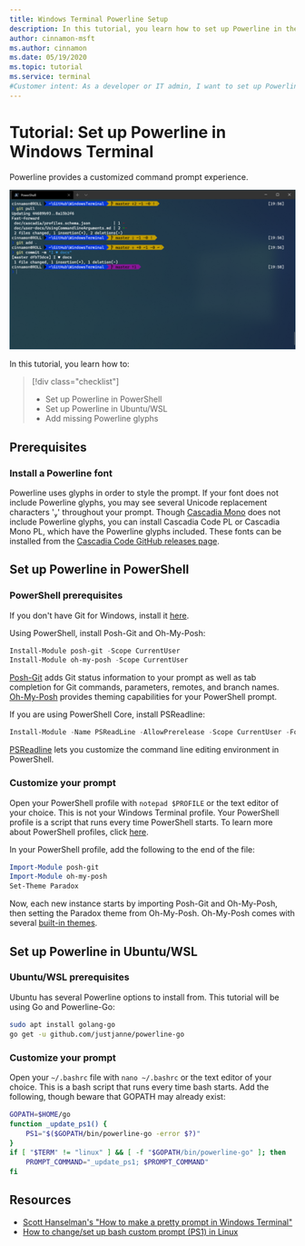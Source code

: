 ```yaml
---
title: Windows Terminal Powerline Setup
description: In this tutorial, you learn how to set up Powerline in the Windows Terminal.
author: cinnamon-msft
ms.author: cinnamon
ms.date: 05/19/2020
ms.topic: tutorial
ms.service: terminal
#Customer intent: As a developer or IT admin, I want to set up Powerline in my Windows Terminal so that I can have a customized command line experience.
---
```


# Tutorial: Set up Powerline in Windows Terminal

Powerline provides a customized command prompt experience.

![Windows Terminal Powerline PowerShell](./../images/powerline-powershell.png)

In this tutorial, you learn how to:

> [!div class="checklist"]
> * Set up Powerline in PowerShell
> * Set up Powerline in Ubuntu/WSL
> * Add missing Powerline glyphs

## Prerequisites

### Install a Powerline font

Powerline uses glyphs in order to style the prompt. If your font does not include Powerline glyphs, you may see several Unicode replacement characters '' throughout your prompt. Though [Cascadia Mono](./../cascadia-code.md) does not include Powerline glyphs, you can install Cascadia Code PL or Cascadia Mono PL, which have the Powerline glyphs included. These fonts can be installed from the [Cascadia Code GitHub releases page](https://github.com/microsoft/cascadia-code/releases).

## Set up Powerline in PowerShell

### PowerShell prerequisites

If you don't have Git for Windows, install it [here](https://git-scm.com/downloads).

Using PowerShell, install Posh-Git and Oh-My-Posh:

```powershell
Install-Module posh-git -Scope CurrentUser
Install-Module oh-my-posh -Scope CurrentUser
```

[Posh-Git](https://github.com/dahlbyk/posh-git) adds Git status information to your prompt as well as tab completion for Git commands, parameters, remotes, and branch names. [Oh-My-Posh](https://github.com/JanDeDobbeleer/oh-my-posh) provides theming capabilities for your PowerShell prompt.

If you are using PowerShell Core, install PSReadline:

```powershell
Install-Module -Name PSReadLine -AllowPrerelease -Scope CurrentUser -Force -SkipPublisherCheck
```

[PSReadline](https://docs.microsoft.com/powershell/module/psreadline/?view=powershell-6) lets you customize the command line editing environment in PowerShell.

### Customize your prompt

Open your PowerShell profile with `notepad $PROFILE` or the text editor of your choice. This is not your Windows Terminal profile. Your PowerShell profile is a script that runs every time PowerShell starts. To learn more about PowerShell profiles, click [here](https://docs.microsoft.com/powershell/module/microsoft.powershell.core/about/about_profiles?view=powershell-7).

In your PowerShell profile, add the following to the end of the file:

```powershell
Import-Module posh-git
Import-Module oh-my-posh
Set-Theme Paradox
```

Now, each new instance starts by importing Posh-Git and Oh-My-Posh, then setting the Paradox theme from Oh-My-Posh. Oh-My-Posh comes with several [built-in themes](https://github.com/JanDeDobbeleer/oh-my-posh#themes).

## Set up Powerline in Ubuntu/WSL

### Ubuntu/WSL prerequisites

Ubuntu has several Powerline options to install from. This tutorial will be using Go and Powerline-Go:

```bash
sudo apt install golang-go
go get -u github.com/justjanne/powerline-go
```

### Customize your prompt

Open your `~/.bashrc` file with `nano ~/.bashrc` or the text editor of your choice. This is a bash script that runs every time bash starts. Add the following, though beware that GOPATH may already exist:

```bash
GOPATH=$HOME/go
function _update_ps1() {
    PS1="$($GOPATH/bin/powerline-go -error $?)"
}
if [ "$TERM" != "linux" ] && [ -f "$GOPATH/bin/powerline-go" ]; then
    PROMPT_COMMAND="_update_ps1; $PROMPT_COMMAND"
fi
```

## Resources

* [Scott Hanselman's "How to make a pretty prompt in Windows Terminal"](https://www.hanselman.com/blog/HowToMakeAPrettyPromptInWindowsTerminalWithPowerlineNerdFontsCascadiaCodeWSLAndOhmyposh.aspx)
* [How to change/set up bash custom prompt (PS1) in Linux](https://www.cyberciti.biz/tips/howto-linux-unix-bash-shell-setup-prompt.html)
